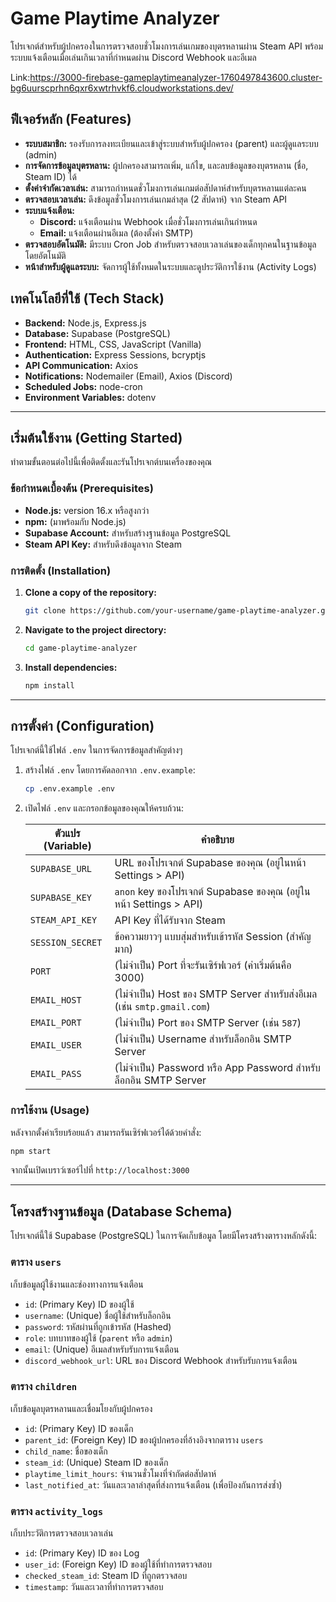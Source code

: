 # Game Playtime Analyzer

โปรเจกต์สำหรับผู้ปกครองในการตรวจสอบชั่วโมงการเล่นเกมของบุตรหลานผ่าน Steam API พร้อมระบบแจ้งเตือนเมื่อเล่นเกินเวลาที่กำหนดผ่าน Discord Webhook และอีเมล

Link:https://3000-firebase-gameplaytimeanalyzer-1760497843600.cluster-bg6uurscprhn6qxr6xwtrhvkf6.cloudworkstations.dev/

## ฟีเจอร์หลัก (Features)

- **ระบบสมาชิก:** รองรับการลงทะเบียนและเข้าสู่ระบบสำหรับผู้ปกครอง (parent) และผู้ดูแลระบบ (admin)
- **การจัดการข้อมูลบุตรหลาน:** ผู้ปกครองสามารถเพิ่ม, แก้ไข, และลบข้อมูลของบุตรหลาน (ชื่อ, Steam ID) ได้
- **ตั้งค่าจำกัดเวลาเล่น:** สามารถกำหนดชั่วโมงการเล่นเกมต่อสัปดาห์สำหรับบุตรหลานแต่ละคน
- **ตรวจสอบเวลาเล่น:** ดึงข้อมูลชั่วโมงการเล่นเกมล่าสุด (2 สัปดาห์) จาก Steam API
- **ระบบแจ้งเตือน:**
  - **Discord:** แจ้งเตือนผ่าน Webhook เมื่อชั่วโมงการเล่นเกินกำหนด
  - **Email:** แจ้งเตือนผ่านอีเมล (ต้องตั้งค่า SMTP)
- **ตรวจสอบอัตโนมัติ:** มีระบบ Cron Job สำหรับตรวจสอบเวลาเล่นของเด็กทุกคนในฐานข้อมูลโดยอัตโนมัติ
- **หน้าสำหรับผู้ดูแลระบบ:** จัดการผู้ใช้ทั้งหมดในระบบและดูประวัติการใช้งาน (Activity Logs)

## เทคโนโลยีที่ใช้ (Tech Stack)

- **Backend:** Node.js, Express.js
- **Database:** Supabase (PostgreSQL)
- **Frontend:** HTML, CSS, JavaScript (Vanilla)
- **Authentication:** Express Sessions, bcryptjs
- **API Communication:** Axios
- **Notifications:** Nodemailer (Email), Axios (Discord)
- **Scheduled Jobs:** node-cron
- **Environment Variables:** dotenv

---

## เริ่มต้นใช้งาน (Getting Started)

ทำตามขั้นตอนต่อไปนี้เพื่อติดตั้งและรันโปรเจกต์บนเครื่องของคุณ

### ข้อกำหนดเบื้องต้น (Prerequisites)

- **Node.js:** version 16.x หรือสูงกว่า
- **npm:** (มาพร้อมกับ Node.js)
- **Supabase Account:** สำหรับสร้างฐานข้อมูล PostgreSQL
- **Steam API Key:** สำหรับดึงข้อมูลจาก Steam

### การติดตั้ง (Installation)

1. **Clone a copy of the repository:**
   ```bash
   git clone https://github.com/your-username/game-playtime-analyzer.git
   ```

2. **Navigate to the project directory:**
   ```bash
   cd game-playtime-analyzer
   ```

3. **Install dependencies:**
   ```bash
   npm install
   ```

---

## การตั้งค่า (Configuration)

โปรเจกต์นี้ใช้ไฟล์ `.env` ในการจัดการข้อมูลสำคัญต่างๆ

1.  สร้างไฟล์ `.env` โดยการคัดลอกจาก `.env.example`:
    ```bash
    cp .env.example .env
    ```

2.  เปิดไฟล์ `.env` และกรอกข้อมูลของคุณให้ครบถ้วน:

    | ตัวแปร (Variable)       | คำอธิบาย                                                              |
    | ----------------------- | --------------------------------------------------------------------- |
    | `SUPABASE_URL`          | URL ของโปรเจกต์ Supabase ของคุณ (อยู่ในหน้า Settings > API)            |
    | `SUPABASE_KEY`          | `anon` key ของโปรเจกต์ Supabase ของคุณ (อยู่ในหน้า Settings > API)     |
    | `STEAM_API_KEY`         | API Key ที่ได้รับจาก Steam                                             |
    | `SESSION_SECRET`        | ข้อความยาวๆ แบบสุ่มสำหรับเข้ารหัส Session (สำคัญมาก)                  |
    | `PORT`                  | (ไม่จำเป็น) Port ที่จะรันเซิร์ฟเวอร์ (ค่าเริ่มต้นคือ 3000)              |
    | `EMAIL_HOST`            | (ไม่จำเป็น) Host ของ SMTP Server สำหรับส่งอีเมล (เช่น `smtp.gmail.com`) |
    | `EMAIL_PORT`            | (ไม่จำเป็น) Port ของ SMTP Server (เช่น `587`)                         |
    | `EMAIL_USER`            | (ไม่จำเป็น) Username สำหรับล็อกอิน SMTP Server                        |
    | `EMAIL_PASS`            | (ไม่จำเป็น) Password หรือ App Password สำหรับล็อกอิน SMTP Server       |

### การใช้งาน (Usage)

หลังจากตั้งค่าเรียบร้อยแล้ว สามารถรันเซิร์ฟเวอร์ได้ด้วยคำสั่ง:
```bash
npm start
```
จากนั้นเปิดเบราว์เซอร์ไปที่ `http://localhost:3000`

---

## โครงสร้างฐานข้อมูล (Database Schema)

โปรเจกต์นี้ใช้ Supabase (PostgreSQL) ในการจัดเก็บข้อมูล โดยมีโครงสร้างตารางหลักดังนี้:

### ตาราง `users`

เก็บข้อมูลผู้ใช้งานและช่องทางการแจ้งเตือน

- `id`: (Primary Key) ID ของผู้ใช้
- `username`: (Unique) ชื่อผู้ใช้สำหรับล็อกอิน
- `password`: รหัสผ่านที่ถูกเข้ารหัส (Hashed)
- `role`: บทบาทของผู้ใช้ (`parent` หรือ `admin`)
- `email`: (Unique) อีเมลสำหรับรับการแจ้งเตือน
- `discord_webhook_url`: URL ของ Discord Webhook สำหรับรับการแจ้งเตือน

### ตาราง `children`

เก็บข้อมูลบุตรหลานและเชื่อมโยงกับผู้ปกครอง

- `id`: (Primary Key) ID ของเด็ก
- `parent_id`: (Foreign Key) ID ของผู้ปกครองที่อ้างอิงจากตาราง `users`
- `child_name`: ชื่อของเด็ก
- `steam_id`: (Unique) Steam ID ของเด็ก
- `playtime_limit_hours`: จำนวนชั่วโมงที่จำกัดต่อสัปดาห์
- `last_notified_at`: วันและเวลาล่าสุดที่ส่งการแจ้งเตือน (เพื่อป้องกันการส่งซ้ำ)

### ตาราง `activity_logs`

เก็บประวัติการตรวจสอบเวลาเล่น

- `id`: (Primary Key) ID ของ Log
- `user_id`: (Foreign Key) ID ของผู้ใช้ที่ทำการตรวจสอบ
- `checked_steam_id`: Steam ID ที่ถูกตรวจสอบ
- `timestamp`: วันและเวลาที่ทำการตรวจสอบ
